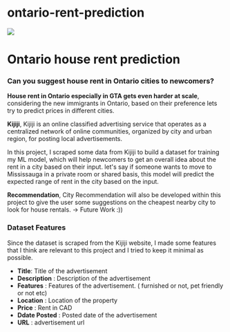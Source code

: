 # ontario-rent-prediction

<img src="https://i.ibb.co/wShF3QK/toronto-154805.jpg"/>

# Ontario house rent prediction

### Can you suggest house rent in Ontario cities to newcomers?

**House rent in Ontario especially in GTA gets even harder at scale**, considering the new immigrants in Ontario, based on their preference lets try to predict prices in different cities.

**Kijiji**, Kijiji is an online classified advertising service that operates as a centralized network of online communities, organized by city and urban region, for posting local advertisements. 

In this project, I scraped some data from Kijiji to build a dataset for training my ML model, which will help newcomers to get an overall idea about the rent in a city based on their input. let's say if someone wants to move to Mississauga in a private room or shared basis, this model will predict the expected range of rent in the city based on the input.

**Recommendation**, City Recommendation will also be developed within this project to give the user some suggestions on the cheapest nearby city to look for house rentals. -> Future Work :))


### Dataset Features

Since the dataset is scraped from the Kijiji website, I made some features that I think are relevant to this project and I tried to keep it minimal as possible.

- **Title**: Title of the advertisement
- **Description** : Description of the advertisement
- **Features** : Features of the advertisement. ( furnished or not, pet friendly or not etc)
- **Location** : Location of the property
- **Price** : Rent in CAD
- **Ddate Posted** : Posted date of the advertisement
- **URL** : advertisement url

